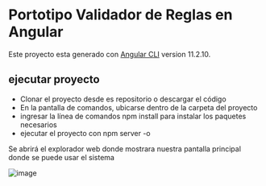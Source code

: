 # Portotipo Validador de Reglas en Angular

Este proyecto esta generado con [Angular CLI](https://github.com/angular/angular-cli) version 11.2.10.

## ejecutar proyecto

- Clonar el proyecto desde es repositorio o descargar el código
- En la pantalla de comandos, ubicarse dentro de la carpeta del proyecto
- ingresar la línea de comandos npm install para instalar los paquetes necesarios
- ejecutar el proyecto con npm server -o

Se abrirá el explorador web donde mostrara nuestra pantalla principal donde se puede usar el sistema

![image](https://user-images.githubusercontent.com/26588869/115975213-70856f80-a528-11eb-8b21-9788eb591080.png)

